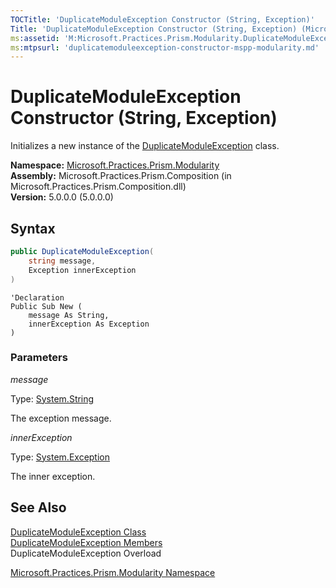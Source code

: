 ```yaml
---
TOCTitle: 'DuplicateModuleException Constructor (String, Exception)'
Title: 'DuplicateModuleException Constructor (String, Exception) (Microsoft.Practices.Prism.Modularity)'
ms:assetid: 'M:Microsoft.Practices.Prism.Modularity.DuplicateModuleException.\#ctor(System.String,System.Exception)'
ms:mtpsurl: 'duplicatemoduleexception-constructor-mspp-modularity.md'
---
```



# DuplicateModuleException Constructor (String, Exception)

Initializes a new instance of the [DuplicateModuleException](https://msdn.microsoft.com/library/microsoft.practices.prism.modularity.duplicatemoduleexception) class.

**Namespace:** [Microsoft.Practices.Prism.Modularity](https://msdn.microsoft.com/library/microsoft.practices.prism.modularity)<br/>
**Assembly:** Microsoft.Practices.Prism.Composition (in Microsoft.Practices.Prism.Composition.dll)<br/>
**Version:** 5.0.0.0 (5.0.0.0)

## Syntax

```C#
public DuplicateModuleException(
	string message,
	Exception innerException
)
```

```VB
'Declaration
Public Sub New ( 
	message As String,
	innerException As Exception
)
```

### Parameters

*message*

Type: [System.String](http://msdn.microsoft.com/en-us/library/s1wwdcbf)

The exception message.

*innerException*

Type: [System.Exception](/patterns-practices/reference/ieventsubscription-interface-mspp-pubsubevents)

The inner exception.

## See Also

[DuplicateModuleException Class](https://msdn.microsoft.com/library/microsoft.practices.prism.modularity.duplicatemoduleexception)<br/>
[DuplicateModuleException Members](https://msdn.microsoft.com/allmembers.t:microsoft.practices.prism.modularity.duplicatemoduleexception)<br/>
DuplicateModuleException Overload

[Microsoft.Practices.Prism.Modularity Namespace](https://msdn.microsoft.com/library/microsoft.practices.prism.modularity)<br/>